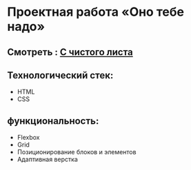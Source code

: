 # Проектная работа «Оно тебе надо»

## Смотреть : [С чистого листа](https://jon666grid.github.io/You-need-it/)


## Технологический стек:
* HTML
* CSS

## функциональность:
* Flexbox
* Grid
* Позиционирование блоков и элементов
* Адаптивная верстка

